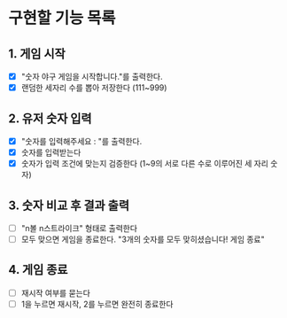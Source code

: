 # 구현할 기능 목록

## 1. 게임 시작

-   [x] "숫자 야구 게임을 시작합니다."를 출력한다.
-   [x] 랜덤한 세자리 수를 뽑아 저장한다 (111~999)

## 2. 유저 숫자 입력

-   [x] "숫자를 입력해주세요 : "를 출력한다.
-   [x] 숫자를 입력받는다
-   [x] 숫자가 입력 조건에 맞는지 검증한다 (1~9의 서로 다른 수로 이루어진 세 자리 숫자)

## 3. 숫자 비교 후 결과 출력

-   [ ] "n볼 n스트라이크" 형태로 출력한다
-   [ ] 모두 맞으면 게임을 종료한다. "3개의 숫자를 모두 맞히셨습니다! 게임 종료"

## 4. 게임 종료

-   [ ] 재시작 여부를 묻는다
-   [ ] 1을 누르면 재시작, 2를 누르면 완전히 종료한다
